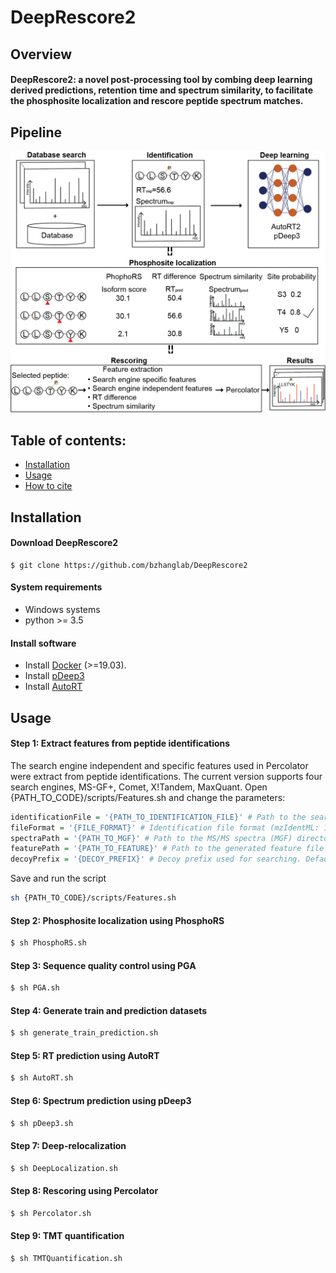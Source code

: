 # DeepRescore2

## Overview

#### DeepRescore2: a novel post-processing tool by combing deep learning derived predictions, retention time and spectrum similarity, to facilitate the phosphosite localization and rescore peptide spectrum matches. 


## Pipeline

![DeepRescore2 pipeline](Images/Figure1.png)

## Table of contents:

- [Installation](#installation)
- [Usage](#Usage)
- [How to cite](#how-to-cite)

## Installation

#### Download DeepRescore2

```shell
$ git clone https://github.com/bzhanglab/DeepRescore2
```

#### System requirements

* Windows systems
* python >= 3.5

#### Install software

* Install [Docker](https://docs.docker.com/install/) (>=19.03).
* Install [pDeep3](https://github.com/pFindStudio/pDeep3)
* Install [AutoRT](https://github.com/bzhanglab/AutoRT)

## Usage
#### Step 1: Extract features from peptide identifications

The search engine independent and specific features used in Percolator were extract from peptide identifications. The current version supports four search engines, MS-GF+, Comet, X!Tandem, MaxQuant.
Open {PATH_TO_CODE}/scripts/Features.sh and change the parameters:

```R
identificationFile = '{PATH_TO_IDENTIFICATION_FILE}' # Path to the search engine identification file
fileFormat = '{FILE_FORMAT}' # Identification file format (mzIdentML: 1, pepXML: 2, proBAM: 3, txt: 4, maxQuant: 5, TIC: 6)
spectraPath = '{PATH_TO_MGF}' # Path to the MS/MS spectra (MGF) directory
featurePath = '{PATH_TO_FEATURE}' # Path to the generated feature file
decoyPrefix = '{DECOY_PREFIX}' # Decoy prefix used for searching. Default is XXX_
```
Save and run the script
```sh
sh {PATH_TO_CODE}/scripts/Features.sh
```

#### Step 2: Phosphosite localization using PhosphoRS

```sh
$ sh PhosphoRS.sh
```

#### Step 3: Sequence quality control using PGA

```sh
$ sh PGA.sh
```

#### Step 4: Generate train and prediction datasets

```sh
$ sh generate_train_prediction.sh
```

#### Step 5: RT prediction using AutoRT

```sh
$ sh AutoRT.sh
```

#### Step 6: Spectrum prediction using pDeep3

```sh
$ sh pDeep3.sh
```

#### Step 7: Deep-relocalization

```sh
$ sh DeepLocalization.sh
```

#### Step 8: Rescoring using Percolator

```sh
$ sh Percolator.sh
```

#### Step 9: TMT quantification

```sh
$ sh TMTQuantification.sh
```
